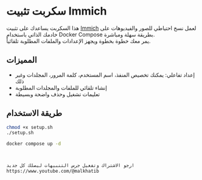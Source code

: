 # سكربت تثبيت Immich 

هذا السكربت يساعدك على تثبيت [Immich](https://github.com/immich-app/immich) لعمل نسخ احتياطي للصور والفيديوهات على خادمك الذاتي باستخدام Docker Compose بطريقة سهلة ومباشرة.  
يمر معك خطوة بخطوة ويجهز الإعدادات والملفات المطلوبة تلقائياً.

## المميزات

- إعداد تفاعلي: يمكنك تخصيص المنفذ، اسم المستخدم، كلمة المرور، المجلدات وغير ذلك
- إنشاء تلقائي للملفات والمجلدات المطلوبة
- تعليمات تشغيل وحذف واضحة وبسيطة

## طريقة الاستخدام

```bash
chmod +x setup.sh
./setup.sh

docker compose up -d



ارجو الاشتراك وتفعيل جرس التنبيهات ليصلك كل جديد 
https://www.youtube.com/@malkhatib
